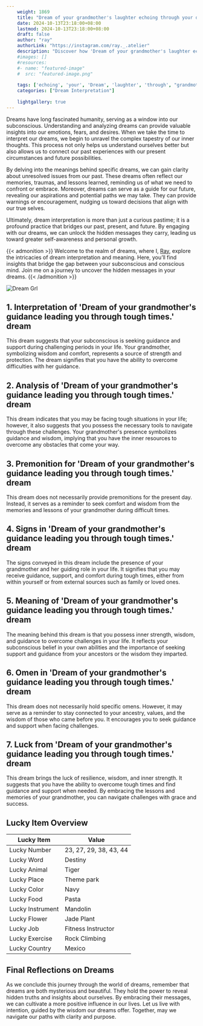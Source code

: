 ```yaml
---
    weight: 1869
    title: "Dream of your grandmother's laughter echoing through your dreams."  # Assuming 'title' column exists
    date: 2024-10-13T23:18:00+08:00
    lastmod: 2024-10-13T23:18:00+08:00
    draft: false
    author: "ray"
    authorLink: "https://instagram.com/ray._.atelier"
    description: "Discover how 'Dream of your grandmother's laughter echoing through your dreams.' can interpret your future and uncover its significant meanings in your life."
    #images: []
    #resources:
    #- name: "featured-image"
    #  src: "featured-image.png"
    
    tags: ['echoing', 'your', 'Dream', 'laughter', 'through', "grandmother's", 'of', 'dreams.']
    categories: ["Dream Interpretation"]
    
    lightgallery: true
---
```

    
Dreams have long fascinated humanity, serving as a window into our subconscious. Understanding and analyzing dreams can provide valuable insights into our emotions, fears, and desires. When we take the time to interpret our dreams, we begin to unravel the complex tapestry of our inner thoughts. This process not only helps us understand ourselves better but also allows us to connect our past experiences with our present circumstances and future possibilities.

By delving into the meanings behind specific dreams, we can gain clarity about unresolved issues from our past. These dreams often reflect our memories, traumas, and lessons learned, reminding us of what we need to confront or embrace. Moreover, dreams can serve as a guide for our future, revealing our aspirations and potential paths we may take. They can provide warnings or encouragement, nudging us toward decisions that align with our true selves.

Ultimately, dream interpretation is more than just a curious pastime; it is a profound practice that bridges our past, present, and future. By engaging with our dreams, we can unlock the hidden messages they carry, leading us toward greater self-awareness and personal growth.

{{< admonition >}}
Welcome to the realm of dreams, where I, [Ray](https://instagram.com/ray._.atelier), explore the intricacies of dream interpretation and meaning. Here, you’ll find insights that bridge the gap between your subconscious and conscious mind. Join me on a journey to uncover the hidden messages in your dreams.
{{< /admonition >}}

![Dream Grl](https://cdn.pixabay.com/photo/2017/11/02/03/35/gothic-2910057_1280.jpg "Dream Grl")

## 1. Interpretation of 'Dream of your grandmother's guidance leading you through tough times.' dream
 This dream suggests that your subconscious is seeking guidance and support during challenging periods in your life. Your grandmother, symbolizing wisdom and comfort, represents a source of strength and protection. The dream signifies that you have the ability to overcome difficulties with her guidance.

## 2. Analysis of 'Dream of your grandmother's guidance leading you through tough times.' dream
 This dream indicates that you may be facing tough situations in your life; however, it also suggests that you possess the necessary tools to navigate through these challenges. Your grandmother's presence symbolizes guidance and wisdom, implying that you have the inner resources to overcome any obstacles that come your way.

## 3. Premonition for 'Dream of your grandmother's guidance leading you through tough times.' dream
 This dream does not necessarily provide premonitions for the present day. Instead, it serves as a reminder to seek comfort and wisdom from the memories and lessons of your grandmother during difficult times.

## 4. Signs in 'Dream of your grandmother's guidance leading you through tough times.' dream
 The signs conveyed in this dream include the presence of your grandmother and her guiding role in your life. It signifies that you may receive guidance, support, and comfort during tough times, either from within yourself or from external sources such as family or loved ones.

## 5. Meaning of 'Dream of your grandmother's guidance leading you through tough times.' dream
 The meaning behind this dream is that you possess inner strength, wisdom, and guidance to overcome challenges in your life. It reflects your subconscious belief in your own abilities and the importance of seeking support and guidance from your ancestors or the wisdom they imparted.

## 6. Omen in 'Dream of your grandmother's guidance leading you through tough times.' dream
 This dream does not necessarily hold specific omens. However, it may serve as a reminder to stay connected to your ancestry, values, and the wisdom of those who came before you. It encourages you to seek guidance and support when facing challenges.

## 7. Luck from 'Dream of your grandmother's guidance leading you through tough times.' dream
 This dream brings the luck of resilience, wisdom, and inner strength. It suggests that you have the ability to overcome tough times and find guidance and support when needed. By embracing the lessons and memories of your grandmother, you can navigate challenges with grace and success.

## Lucky Item Overview
| Lucky Item          | Value              |
|---------------|--------------------|
| Lucky Number        | 23, 27, 29, 38, 43, 44  |
| Lucky Word          | Destiny |
| Lucky Animal        | Tiger |
| Lucky Place         | Theme park     |
| Lucky Color         | Navy     |
| Lucky Food          | Pasta      |
| Lucky Instrument    | Mandolin |
| Lucky Flower        | Jade Plant    |
| Lucky Job           | Fitness Instructor       |
| Lucky Exercise      | Rock Climbing  |
| Lucky Country       | Mexico    |


##  Final Reflections on Dreams

As we conclude this journey through the world of dreams, remember that dreams are both mysterious and beautiful. They hold the power to reveal hidden truths and insights about ourselves. By embracing their messages, we can cultivate a more positive influence in our lives. Let us live with intention, guided by the wisdom our dreams offer. Together, may we navigate our paths with clarity and purpose.
